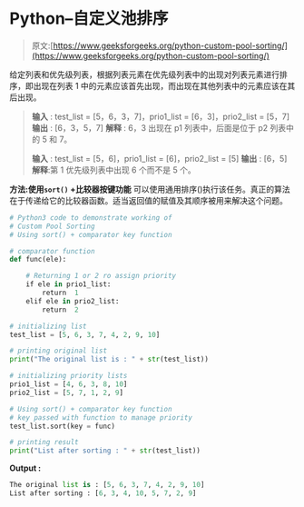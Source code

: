 # Python–自定义池排序

> 原文:[https://www.geeksforgeeks.org/python-custom-pool-sorting/](https://www.geeksforgeeks.org/python-custom-pool-sorting/)

给定列表和优先级列表，根据列表元素在优先级列表中的出现对列表元素进行排序，即出现在列表 1 中的元素应该首先出现，而出现在其他列表中的元素应该在其后出现。

> **输入** : test_list = [5，6，3，7]，prio1_list = [6，3]，prio2_list = [5，7]
> **输出** : [6，3，5，7]
> **解释** : 6，3 出现在 p1 列表中，后面是位于 p2 列表中的 5 和 7。
> 
> **输入** : test_list = [5，6]，prio1_list = [6]，prio2_list = [5]
> **输出** : [6，5]
> **解释**:第 1 优先级列表中出现 6 个而不是 5 个。

**方法:使用`sort()` +比较器按键功能**
可以使用通用排序()执行该任务。真正的算法在于传递给它的比较器函数。适当返回值的赋值及其顺序被用来解决这个问题。

```py
# Python3 code to demonstrate working of 
# Custom Pool Sorting
# Using sort() + comparator key function

# comparator function
def func(ele):

    # Returning 1 or 2 ro assign priority
    if ele in prio1_list:
        return  1
    elif ele in prio2_list:
        return  2

# initializing list
test_list = [5, 6, 3, 7, 4, 2, 9, 10] 

# printing original list
print("The original list is : " + str(test_list))

# initializing priority lists
prio1_list = [4, 6, 3, 8, 10]
prio2_list = [5, 7, 1, 2, 9]

# Using sort() + comparator key function
# key passed with function to manage priority
test_list.sort(key = func)

# printing result 
print("List after sorting : " + str(test_list))
```

**Output :**

```py
The original list is : [5, 6, 3, 7, 4, 2, 9, 10]
List after sorting : [6, 3, 4, 10, 5, 7, 2, 9]

```